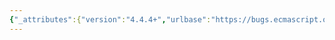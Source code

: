 ```yaml
---
{"_attributes":{"version":"4.4.4+","urlbase":"https://bugs.ecmascript.org/","maintainer":"dherman@mozilla.com"},"bug":{"bug_id":759,"creation_ts":"2012-10-08 13:05:00 -0700","short_desc":"15.14.7.2.2: \"key\" font","delta_ts":"2012-10-26 15:34:19 -0700","product":"Draft for 6th Edition","component":"editorial issue","version":"Rev 10: September 27, 2012 Draft","rep_platform":"All","op_sys":"All","bug_status":"RESOLVED","resolution":"FIXED","priority":"Normal","bug_severity":"minor","everconfirmed":true,"reporter":{"uid":"jmdyck","name":"Michael Dyck"},"assigned_to":{"uid":"allen","name":"Allen Wirfs-Brock"},"long_desc":[{"commentid":1893,"comment_count":0,"who":{"uid":"jmdyck","name":"Michael Dyck"},"bug_when":"2012-10-08 13:05:59 -0700","thetext":"In 15.14.7.2.2 \"MapIterator.prototype.next\",\nstep 9.c.iii.1 says:\n    Assert: itemKind is \"key+value\"\nwhere \"key\" is serif and \"value\" is monospaced.\n\nChange \"key+\" to monospaced."},{"commentid":1957,"comment_count":1,"who":{"uid":"allen","name":"Allen Wirfs-Brock"},"bug_when":"2012-10-20 14:57:25 -0700","thetext":"corrected in Rev 11 editor's draft"},{"commentid":2142,"comment_count":2,"who":{"uid":"allen","name":"Allen Wirfs-Brock"},"bug_when":"2012-10-26 15:34:19 -0700","thetext":"in October 26, 2012 release draft"}]}}
---
```

